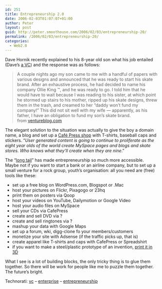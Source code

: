 ```yaml
---
id: 251
title: Entrepreneurship 2.0
date: 2006-02-03T01:07:07+01:00
author: Peter
layout: post
guid: http://peter.smoothouse.com/2006/02/03/entrepreneurship-20/
permalink: /2006/02/03/entrepreneurship-20/
categories:
  - Web2.0
---
```

Dave Hornik recently explained to his 8-year old son what his job entailed (Dave&#8217;s [a VC](http://www.augustcap.com/team/dh.shtml)) and the response was as follows:

> A couple nights ago my son came to me with a handful of papers with various designs and announced that he was ready to start his skate brand. After an exhaustive process, he had decided to name his company Ollie King &#8482;, and he was ready to go. I told him that he would have to wait because I was reading to his sister, at which point he stormed up stairs to his mother, ripped up his skate designs, threw them in the trash, and creamed to her &#8220;daddy won&#8217;t fund my company!&#8221; This did not sit well with my wife &#8212; apparently, as his father, I have an obligation to fund my son&#8217;s skate brand.  
> from [ventureblog.com](http://p6.hostingprod.com/@ventureblog.com/articles/indiv/2006/001231.html)

The elegant solution to the situation was actually to give the boy a domain name, a blog and set up a [Café Press shop](http://www.cafepress.com) with T-shirts, baseball caps and stickers. &#8220;_User generated content is going to continue to proliferate as the eight year olds of the world create MySpace pages and blogs and skate stores. Who knows what they&#8217;ll create when they are nine_.&#8221;

The &#8220;[long tail](http://longtail.typepad.com/the_long_tail/)&#8221; has made entrepreneurship so much more accessible. Maybe not if you want to start a bank or an airline company, but to set up a small venture for a rock group, youth&#8217;s organisation: all you need are (free) tools like these:

  * set up a free blog on WordPress.com, Blogspot or .Mac 
  * host your pictures on Flickr, Pixagogo or 23hq 
  * print them on posters via Qoop 
  * host your videos on YouTube, Dailymotion or Google Video 
  * host your audio files on MySpace 
  * sell your CDs via CafePress 
  * create and sell DVD via ? 
  * create and sell ringtones via ? 
  * mashup your data with Google Maps 
  * set up a forum, wki, digg-clone fo your members/customers 
  * monetize your site with Adsense (if the traffic picks up, that is) 
  * create apparel like T-shirts and caps with CafePress or Spreadshirt 
  * if you want to make a steel/plastic prototype of an invention, [print it in 3D](http://www.wired.com/wired/archive/13.09/fablab.html)

What I see is a lot of building blocks, the only tricky thing is to glue them together. So there will be work for people like me to puzzle them together. The future&#8217;s bright.

Technorati: <a href="http://technorati.com/tag/vc" rel="tag">vc</a> &#8211; <a href="http://technorati.com/tag/enterprise" rel="tag">enterprise</a> &#8211; <a href="http://technorati.com/tag/entrepreneurship" rel="tag">entrepreneurship</a>